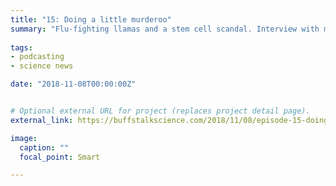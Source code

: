 ```yaml
---
title: "15: Doing a little murderoo"
summary: "Flu-fighting llamas and a stem cell scandal. Interview with materials chemist James Utterback."
  
tags:
- podcasting
- science news

date: "2018-11-08T00:00:00Z"


# Optional external URL for project (replaces project detail page).
external_link: https://buffstalkscience.com/2018/11/08/episode-15-doing-a-little-murderoo/

image:
  caption: ""
  focal_point: Smart

---
```

